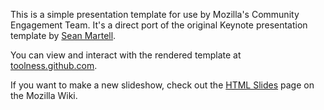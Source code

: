 This is a simple presentation template for use by Mozilla's Community Engagement Team. It's a direct port of the original Keynote presentation template by [Sean Martell][].

You can view and interact with the rendered template at [toolness.github.com][].

If you want to make a new slideshow, check out the [HTML Slides][] page on the Mozilla Wiki.

  [Sean Martell]: http://blog.seanmartell.com/
  [toolness.github.com]: http://toolness.github.com/community-engagement-slides/
  [HTML Slides]: https://wiki.mozilla.org/HTML_Slides
